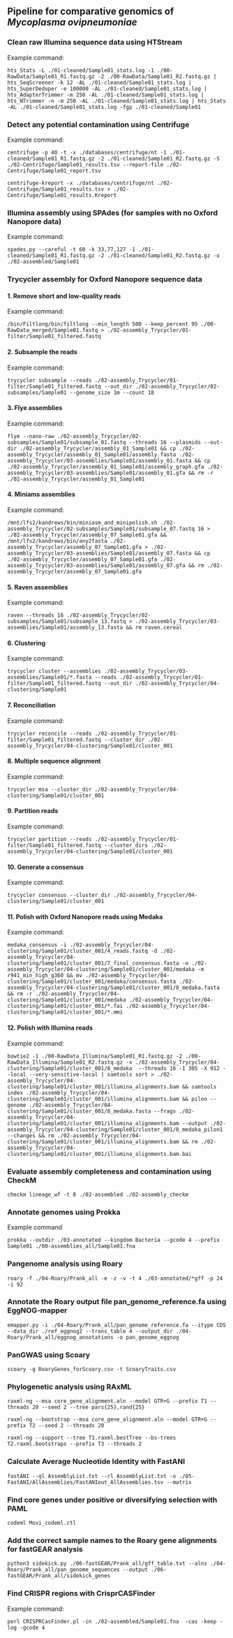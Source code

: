 ## Pipeline for comparative genomics of *Mycoplasma ovipneumoniae*

### Clean raw Illumina sequence data using HTStream

Example command:
```
hts_Stats -L ./01-cleaned/Sample01_stats.log -1 ./00-RawData/Sample01_R1.fastq.gz -2 ./00-RawData/Sample01_R2.fastq.gz | hts_SeqScreener -k 12 -AL ./01-cleaned/Sample01_stats.log | hts_SuperDeduper -e 100000 -AL ./01-cleaned/Sample01_stats.log | hts_AdapterTrimmer -m 250 -AL ./01-cleaned/Sample01_stats.log | hts_NTrimmer -n -m 250 -AL ./01-cleaned/Sample01_stats.log | hts_Stats -AL ./01-cleaned/Sample01_stats.log -fgp ./01-cleaned/Sample01
```

### Detect any potential contamination using Centrifuge 
Example command:
```
centrifuge -p 40 -t -x ./databases/centrifuge/nt -1 ./01-cleaned/Sample01_R1.fastq.gz -2 ./01-cleaned/Sample01_R2.fastq.gz -S ./02-Centrifuge/Sample01_results.tsv --report-file ./02-Centrifuge/Sample01_report.tsv

centrifuge-kreport -x ./databases/centrifuge/nt ./02-Centrifuge/Sample01_results.tsv > ./02-Centrifuge/Sample01_results.Kreport
```

### Illumina assembly using SPAdes (for samples with no Oxford Nanopore data)
Example command:
```
spades.py --careful -t 60 -k 33,77,127 -1 ./01-cleaned/Sample01_R1.fastq.gz -2 ./01-cleaned/Sample01_R2.fastq.gz -o ./02-assembled/Sample01
```
### Trycycler assembly for Oxford Nanopore sequence data

#### 1. Remove short and low-quality reads
Example command:
```
/bin/Filtlong/bin/filtlong --min_length 500 --keep_percent 95 ./00-RawData_merged/Sample01.fastq > ./02-assembly_Trycycler/01-filter/Sample01_filtered.fastq
```
#### 2. Subsample the reads
Example command:
```
trycycler subsample --reads ./02-assembly_Trycycler/01-filter/Sample01_filtered.fastq --out_dir ./02-assembly_Trycycler/02-subsamples/Sample01 --genome_size 1m --count 18
```
#### 3. Flye assemblies
Example command:
```
flye --nano-raw ./02-assembly_Trycycler/02-subsamples/Sample01/subsample_01.fastq --threads 16 --plasmids --out-dir ./02-assembly_Trycycler/assembly_01_Sample01 && cp ./02-assembly_Trycycler/assembly_01_Sample01/assembly.fasta ./02-assembly_Trycycler/03-assemblies/Sample01/assembly_01.fasta && cp ./02-assembly_Trycycler/assembly_01_Sample01/assembly_graph.gfa ./02-assembly_Trycycler/03-assemblies/Sample01/assembly_01.gfa && rm -r ./02-assembly_Trycycler/assembly_01_Sample01
```
#### 4. Miniams assemblies
Example command:
```
/mnt/lfs2/kandrews/bin/miniasm_and_minipolish.sh ./02-assembly_Trycycler/02-subsamples/Sample01/subsample_07.fastq 16 > ./02-assembly_Trycycler/assembly_07_Sample01.gfa && /mnt/lfs2/kandrews/bin/any2fasta ./02-assembly_Trycycler/assembly_07_Sample01.gfa > ./02-assembly_Trycycler/03-assemblies/Sample01/assembly_07.fasta && cp ./02-assembly_Trycycler/assembly_07_Sample01.gfa ./02-assembly_Trycycler/03-assemblies/Sample01/assembly_07.gfa && rm ./02-assembly_Trycycler/assembly_07_Sample01.gfa
```
#### 5. Raven assemblies
Example command:
```
raven --threads 16 ./02-assembly_Trycycler/02-subsamples/Sample01/subsample_13.fastq > ./02-assembly_Trycycler/03-assemblies/Sample01/assembly_13.fasta && rm raven.cereal
```
#### 6. Clustering
Example command:
```
trycycler cluster --assemblies ./02-assembly_Trycycler/03-assemblies/Sample01/*.fasta --reads ./02-assembly_Trycycler/01-filter/Sample01_filtered.fastq --out_dir ./02-assembly_Trycycler/04-clustering/Sample01
```
#### 7. Reconciliation
Example command:
```
trycycler reconcile --reads ./02-assembly_Trycycler/01-filter/Sample01_filtered.fastq --cluster_dir ./02-assembly_Trycycler/04-clustering/Sample01/cluster_001
```
#### 8. Multiple sequence alignment
Example command:
```
trycycler msa --cluster_dir ./02-assembly_Trycycler/04-clustering/Sample01/cluster_001
```
#### 9. Partition reads
Example command:
```
trycycler partition --reads ./02-assembly_Trycycler/01-filter/Sample01_filtered.fastq --cluster_dirs ./02-assembly_Trycycler/04-clustering/Sample01/cluster_001
```
#### 10. Generate a consensus
Example command:
```
trycycler consensus --cluster_dir ./02-assembly_Trycycler/04-clustering/Sample01/cluster_001
```
#### 11. Polish with Oxford Nanopore reads using Medaka
Example command:
```
medaka_consensus -i ./02-assembly_Trycycler/04-clustering/Sample01/cluster_001/4_reads.fastq -d ./02-assembly_Trycycler/04-clustering/Sample01/cluster_001/7_final_consensus.fasta -o ./02-assembly_Trycycler/04-clustering/Sample01/cluster_001/medaka -m r941_min_high_g360 && mv ./02-assembly_Trycycler/04-clustering/Sample01/cluster_001/medaka/consensus.fasta ./02-assembly_Trycycler/04-clustering/Sample01/cluster_001/8_medaka.fasta && rm -r ./02-assembly_Trycycler/04-clustering/Sample01/cluster_001/medaka ./02-assembly_Trycycler/04-clustering/Sample01/cluster_001/*.fai ./02-assembly_Trycycler/04-clustering/Sample01/cluster_001/*.mmi
```
#### 12. Polish with Illumina reads
Example command:
```
bowtie2 -1 ./00-RawData_Illumina/Sample01_R1.fastq.gz -2 ./00-RawData_Illumina/Sample01_R2.fastq.gz -x ./02-assembly_Trycycler/04-clustering/Sample01/cluster_001/8_medaka  --threads 16 -I 305 -X 912 --local --very-sensitive-local | samtools sort > ./02-assembly_Trycycler/04-clustering/Sample01/cluster_001/illumina_alignments.bam && samtools index ./02-assembly_Trycycler/04-clustering/Sample01/cluster_001/illumina_alignments.bam && pilon --genome ./02-assembly_Trycycler/04-clustering/Sample01/cluster_001/8_medaka.fasta --frags ./02-assembly_Trycycler/04-clustering/Sample01/cluster_001/illumina_alignments.bam --output ./02-assembly_Trycycler/04-clustering/Sample01/cluster_001/8_medaka_pilon1 --changes && rm ./02-assembly_Trycycler/04-clustering/Sample01/cluster_001/illumina_alignments.bam && rm ./02-assembly_Trycycler/04-clustering/Sample01/cluster_001/illumina_alignments.bam.bai
```

### Evaluate assembly completeness and contamination using CheckM

```
checkm lineage_wf -t 8 ./02-assembled ./02-assembly_checkm
```
### Annotate genomes using Prokka
Example command
```
prokka --outdir ./03-annotated --kingdom Bacteria --gcode 4 --prefix Sample01 ./00-assemblies_all/Sample01.fna
```
### Pangenome analysis using Roary
```
roary -f ./04-Roary/Prank_all -e -z -v -t 4 ./03-annotated/*gff -p 24 -i 92
```
### Annotate the Roary output file pan_genome_reference.fa using EggNOG-mapper 
```
emapper.py -i ./04-Roary/Prank_all/pan_genome_reference.fa --itype CDS --data_dir ./ref_eggnog2 --trans_table 4 --output_dir ./04-Roary/Prank_all/eggnog_annotations -o pan_genome_eggnog
```

### PanGWAS using Scoary
```
scoary -g RoaryGenes_forScoary.csv -t ScoaryTraits.csv
```
### Phylogenetic analysis using RAxML
```
raxml-ng --msa core_gene_alignment.aln --model GTR+G --prefix T1 --threads 20 --seed 2 --tree pars{25},rand{25}

raxml-ng --bootstrap --msa core_gene_alignment.aln --model GTR+G --prefix T2 --seed 2 --threads 20

raxml-ng --support --tree T1.raxml.bestTree --bs-trees T2.raxml.bootstraps --prefix T3 --threads 2 
```

### Calculate Average Nucleotide Identity with FastANI
```
fastANI --ql AssemblyList.txt --rl AssemblyList.txt -o ./05-FastANI/AllAssemblies/FastANIout_AllAssemblies.tsv --matrix
```

### Find core genes under positive or diversifying selection with PAML
```
codeml Movi_codeml.ctl
```

### Add the correct sample names to the Roary gene alignments for fastGEAR analysis
```
python3 sidekick.py ./06-fastGEAR/Prank_all/gff_table.txt --alns ./04-Roary/Prank_all/pan_genome_sequences --output ./06-fastGEAR/Prank_all/sidekick_genes 
```
### Find CRISPR regions with CrisprCASFinder
Example command:
```
perl CRISPRCasFinder.pl -in ./02-assembled/Sample01.fna  -cas -keep -log -gcode 4
```

